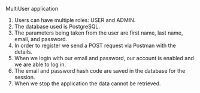 MultiUser application
1. Users can have multiple roles: USER and ADMIN.
2. The database used is PostgreSQL.
3. The parameters being taken from the user are first name, last name, email, and password.
4. In order to register we send a POST request via Postman with the details.
5. When we login with our email and password, our account is enabled and we are able to log in.
6. The email and password hash code are saved in the database for the session.
7. When we stop the application the data cannot be retrieved.

